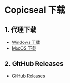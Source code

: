 # Copicseal 下载

## 1. 代理下载
- [Windows 下载](https://copicseal-updater.kohai.top/download?platform=win32)
- [MacOS 下载](https://copicseal-updater.kohai.top/download?platform=darwin)

## 2. GitHub Releases
- [GitHub Releases](https://github.com/copicseal/copicseal/releases)
